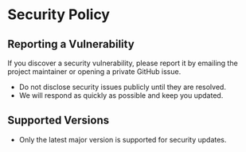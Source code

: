 # Security Policy

## Reporting a Vulnerability
If you discover a security vulnerability, please report it by emailing the project maintainer or opening a private GitHub issue.

- Do not disclose security issues publicly until they are resolved.
- We will respond as quickly as possible and keep you updated.

## Supported Versions
- Only the latest major version is supported for security updates. 